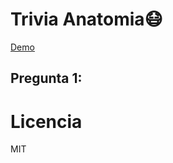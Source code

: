 # Trivia Anatomia😷

[Demo](https://replit.com/@WilliamsTicona/Trivia-1)
 
## Pregunta 1: 

# Licencia 
MIT
